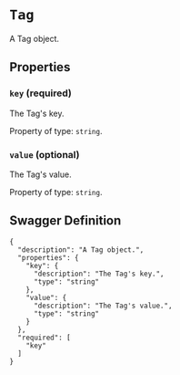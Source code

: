 # `Tag` #

A Tag object.





## Properties ##

### `key` (required) ###

The Tag's key.


Property of type: `string`.




### `value` (optional) ###

The Tag's value.


Property of type: `string`.







## Swagger Definition ##

    {
      "description": "A Tag object.", 
      "properties": {
        "key": {
          "description": "The Tag's key.", 
          "type": "string"
        }, 
        "value": {
          "description": "The Tag's value.", 
          "type": "string"
        }
      }, 
      "required": [
        "key"
      ]
    }

